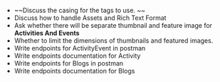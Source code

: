 * ~~Discuss the casing for the tags to use. ~~
* Discuss how to handle Assets and Rich Text Format
* Ask whether there will be separate thumbnail and feature image for **Activities And Events**
* Whether to limit the dimensions of thumbnails and featured images. 
* Write endpoints for ActivityEvent in postman
* Write endpoints documentation for Activity
* Write endpoints for Blogs in postman
* Write endpoints documentation for Blogs